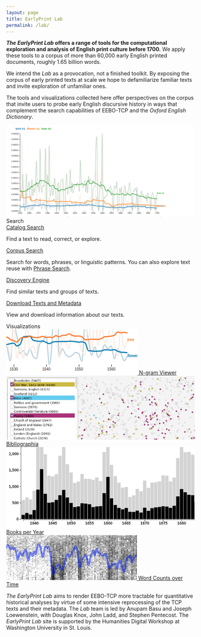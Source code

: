 ```yaml
---
layout: page
title: EarlyPrint Lab
permalink: /lab/
---
```


<p class="ph2"><b><em>The EarlyPrint Lab</em> offers a range of tools for the computational exploration and analysis of English print culture before 1700.</b> We apply these tools to a corpus of more than 60,000 early English printed documents, roughly 1.65 billion words.</p>

<div class="fl ph2 w-50-ns w-100">

<p>We intend the <em>Lab</em> as a provocation, not a finished toolkit. By exposing the corpus of early printed texts at scale we hope to defamiliarize familiar texts and invite exploration of unfamiliar ones.</p>

<p>The tools and visualizations collected here offer perspectives on the corpus that invite users to probe early English discursive history in ways that complement the search capabilities of EEBO-TCP and the <em>Oxford English Dictionary</em>.</p>
</div>

<div class="fl w-50-ns w-100 ph3">

<img src="/assets/img/ngram_page.png"/>

</div>

<div class="fl w-100 f2 b pb2 tc">Search</div>

<div class="dt fl w-25-ns w-100 pa2">
  <div class="dtc search-link tc pa2 f3 ba br3 b--gray ph2 bg-blue white shadow-4">
    <a class="link dim underline fell white" href="https://ada.artsci.wustl.edu/catalog/">Catalog Search</a>
    <p class="f5">Find a text to read, correct, or explore.</p>
  </div>
</div>

<div class="dt fl w-25-ns w-100 pa2">
  <div class="dtc search-link tc pa2 f3 ba br3 b--gray ph2 bg-blue white shadow-4">
    <a class="link dim underline fell white" href="https://ada.artsci.wustl.edu/corpus-frontend-1.2/eebotcp/search/" >Corpus Search</a>
    <p class="f5">Search for words, phrases, or linguistic patterns. You can also explore text reuse with <a class="link dim underline white" href="/lab/tool_phrase_search.html">Phrase Search</a>.</p>
  </div>
</div>

<div class="dt fl w-25-ns w-100 pa2">
  <div class="dtc search-link tc pa2 f3 ba br3 b--gray ph2 bg-blue white shadow-4">
    <a class="link dim underline fell white" href="https://earlyprint.org/lab/tool_discovery_engine.html?which_to_do=find_texts&eebo_tcp_id=A43441&n_results=35&tfidf_weight=6&mallet_weight=6&tag_weight=6">Discovery Engine</a>
    <p class="f5">Find similar texts and groups of texts.</p>
  </div>
</div>

<div class="dt fl w-25-ns w-100 pa2">
  <div class="dtc search-link tc pa2 f3 ba br3 b--gray ph2 bg-blue white shadow-4">
    <a class="link dim underline fell white" href="https://earlyprint.org/download/">Download Texts and Metadata</a>
    <p class="f5">View and download information about our texts.</p>
  </div>
</div>

<div class="fl w-100 f2 b pv2 tc">Visualizations</div>

<div class="dt fl w-25-ns w-100 pa2">
  <div class="dtc v-mid search-link tc f3 ba br3 b--gray ph2 shadow-4">
    <a class="link dim underline dark-gray" href="https://earlyprint.org/lab/tool_ngram_browser.html">
    <img src="/assets/thumbs/n_gram.png"/>
    N-gram Viewer
    </a>
  </div>
</div>

<div class="dt fl w-25-ns w-100 pa2">
  <div class="dtc v-mid search-link tc f3 ba br3 b--gray ph2 shadow-4">
    <a class="link dim underline dark-gray" href="https://earlyprint.org/bibliographia">
    <img src="/assets/thumbs/scatterplot.png"/>
    Bibliographia
    </a>
  </div>
</div>

<div class="dt fl w-25-ns w-100 pa2">
  <div class="dtc v-mid search-link tc f3 ba br3 b--gray ph2 shadow-4">
    <a class="link dim underline dark-gray" href="https://earlyprint.org/lab/tool_eebo_estc_texts.html">
    <img src="/assets/thumbs/text_counts2.png"/>
    Books per Year
    </a>
  </div>
</div>

<div class="dt fl w-25-ns w-100 pa2">
  <div class="dtc v-mid search-link tc f3 ba br3 b--gray ph2 shadow-4">
    <a class="link dim underline dark-gray" href="https://earlyprint.org/lab/tool_words_per_year.html">
    <img src="/assets/thumbs/words_per_year.png"/>
    Word Counts over Time
    </a>
  </div>
</div>


<p class="fl w-100 mt4 pa2 bt b--gray"><em>The EarlyPrint Lab</em> aims to render EEBO-TCP more tractable for quantitative historical analyses by virtue of some intensive reprocessing of the TCP texts and their metadata. The <em>Lab</em> team is led by Anupam Basu and Joseph Loewenstein, with Douglas Knox, John Ladd, and Stephen Pentecost. The <em>EarlyPrint Lab</em> site is supported by the Humanities Digital Workshop at Washington University in St. Louis.</p>
